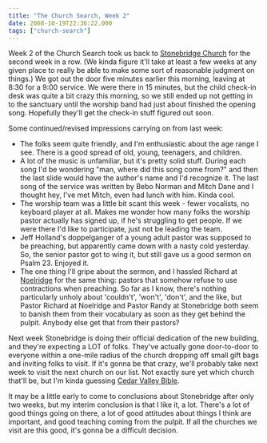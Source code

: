 ```yaml
---
title: "The Church Search, Week 2"
date: 2008-10-19T22:36:22.000
tags: ["church-search"]
---
```


Week 2 of the Church Search took us back to [Stonebridge Church](http://www.stonebridgesite.com) for the second week in a row. (We kinda figure it'll take at least a few weeks at any given place to really be able to make some sort of reasonable judgment on things.) We got out the door five minutes earlier this morning, leaving at 8:30 for a 9:00 service. We were there in 15 minutes, but the child check-in desk was quite a bit crazy this morning, so we still ended up not getting in to the sanctuary until the worship band had just about finished the opening song. Hopefully they'll get the check-in stuff figured out soon.

Some continued/revised impressions carrying on from last week:

- The folks seem quite friendly, and I'm enthusiastic about the age range I see. There is a good spread of old, young, teenagers, and children.
- A lot of the music is unfamiliar, but it's pretty solid stuff. During each song I'd be wondering "man, where did this song come from?" and then the last slide would have the author's name and I'd recognize it. The last song of the service was written by Bebo Norman and Mitch Dane and I thought hey, I've met Mitch, even had lunch with him. Kinda cool.
- The worship team was a little bit scant this week - fewer vocalists, no keyboard player at all. Makes me wonder how many folks the worship pastor actually has signed up, if he's struggling to get people. If we were there I'd like to participate, just not be leading the team.
- Jeff Holland's doppelganger of a young adult pastor was supposed to be preaching, but apparently came down with a nasty cold yesterday. So, the senior pastor got to wing it, but still gave us a good sermon on Psalm 23. Enjoyed it.
- The one thing I'll gripe about the sermon, and I hassled Richard at [Noelridge](http://www.noelridge.org) for the same thing: pastors that somehow refuse to use contractions when preaching. So far as I know, there's nothing particularly unholy about 'couldn't', 'won't', 'don't', and the like, but Pastor Richard at Noelridge and Pastor Randy at Stonebridge both seem to banish them from their vocabulary as soon as they get behind the pulpit. Anybody else get that from their pastors?

Next week Stonebridge is doing their official dedication of the new building, and they're expecting a LOT of folks. They've actually gone door-to-door to everyone within a one-mile radius of the church dropping off small gift bags and inviting folks to visit. If it's gonna be that crazy, we'll probably take next week to visit the next church on our list. Not exactly sure yet which church that'll be, but I'm kinda guessing [Cedar Valley Bible](http://www.cedarvalley.org).

It may be a little early to come to conclusions about Stonebridge after only two weeks, but my interim conclusion is that I like it, a lot. There's a lot of good things going on there, a lot of good attitudes about things I think are important, and good teaching coming from the pulpit. If all the churches we visit are this good, it's gonna be a difficult decision.
